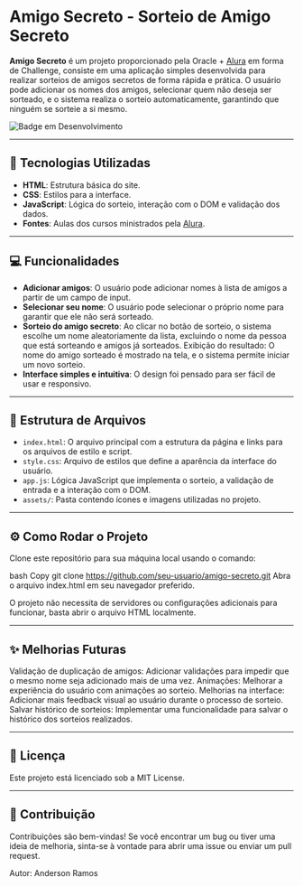 # Amigo Secreto - Sorteio de Amigo Secreto

**Amigo Secreto** é um projeto proporcionado pela Oracle + [Alura](https://www.alura.com.br/?srsltid=AfmBOoo_yWd5PylWhkNzt9KCalEdl8gFx5hOOhmLF_0fI4W7X9mPZyMw) em forma de Challenge, consiste em uma aplicação simples desenvolvida para realizar sorteios de amigos secretos de forma rápida e prática.
O usuário pode adicionar os nomes dos amigos, selecionar quem não deseja ser sorteado, e o sistema realiza o sorteio automaticamente, garantindo que ninguém se sorteie a si mesmo.

![Badge em Desenvolvimento](https://img.shields.io/static/v1?label=STATUS&message=EM%20DESENVOLVIMENTO%20-%20BETA%20VERSION&color=GREEN&style=for-the-badge)

---

## 🚀  Tecnologias Utilizadas

- **HTML**: Estrutura básica do site.
- **CSS**: Estilos para a interface.
- **JavaScript**: Lógica do sorteio, interação com o DOM e validação dos dados.
- **Fontes**: Aulas dos cursos ministrados pela [Alura](https://www.alura.com.br/?srsltid=AfmBOoo_yWd5PylWhkNzt9KCalEdl8gFx5hOOhmLF_0fI4W7X9mPZyMw).

---

## 💻 Funcionalidades

- **Adicionar amigos**: O usuário pode adicionar nomes à lista de amigos a partir de um campo de input.
- **Selecionar seu nome**: O usuário pode selecionar o próprio nome para garantir que ele não será sorteado.
- **Sorteio do amigo secreto**: Ao clicar no botão de sorteio, o sistema escolhe um nome aleatoriamente da lista, excluindo o nome da pessoa que está sorteando e amigos já sorteados.
Exibição do resultado: O nome do amigo sorteado é mostrado na tela, e o sistema permite iniciar um novo sorteio.
- **Interface simples e intuitiva**: O design foi pensado para ser fácil de usar e responsivo.

---

## 📂 Estrutura de Arquivos

- `index.html`: O arquivo principal com a estrutura da página e links para os arquivos de estilo e script.
- `style.css`: Arquivo de estilos que define a aparência da interface do usuário.
- `app.js`: Lógica JavaScript que implementa o sorteio, a validação de entrada e a interação com o DOM.
- `assets/`: Pasta contendo ícones e imagens utilizadas no projeto.

---

## ⚙️ Como Rodar o Projeto
Clone este repositório para sua máquina local usando o comando:

bash
Copy
git clone https://github.com/seu-usuario/amigo-secreto.git
Abra o arquivo index.html em seu navegador preferido.

O projeto não necessita de servidores ou configurações adicionais para funcionar, basta abrir o arquivo HTML localmente.

---

## ✨ Melhorias Futuras
Validação de duplicação de amigos: Adicionar validações para impedir que o mesmo nome seja adicionado mais de uma vez.
Animações: Melhorar a experiência do usuário com animações ao sorteio.
Melhorias na interface: Adicionar mais feedback visual ao usuário durante o processo de sorteio.
Salvar histórico de sorteios: Implementar uma funcionalidade para salvar o histórico dos sorteios realizados.

---

## 📑 Licença
Este projeto está licenciado sob a MIT License.

---

## 👥  Contribuição
Contribuições são bem-vindas! Se você encontrar um bug ou tiver uma ideia de melhoria, sinta-se à vontade para abrir uma issue ou enviar um pull request.

Autor: Anderson Ramos
